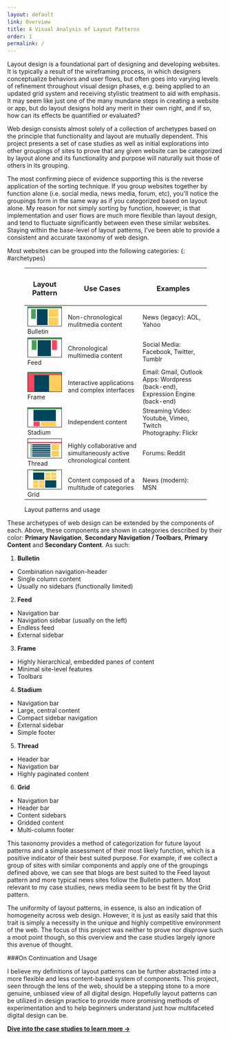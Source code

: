 ```yaml
---
layout: default
link: Overview
title: A Visual Analysis of Layout Patterns
order: 1
permalink: /
---
```


Layout design is a foundational part of designing and developing websites. It is typically a result of the wireframing process, in which designers conceptualize behaviors and user flows, but often goes into varying levels of refinement throughout visual design phases, e.g. being applied to an updated grid system and receiving stylistic treatment to aid with emphasis. It may seem like just one of the many mundane steps in creating a website or app, but do layout designs hold any merit in their own right, and if so, how can its effects be quantified or evaluated?

Web design consists almost solely of a collection of archetypes based on the principle that functionality and layout are mutually dependent. This project presents a set of case studies as well as initial explorations into other groupings of sites to prove that any given website can be categorized by layout alone and its functionality and purpose will naturally suit those of others in its grouping.

The most confirming piece of evidence supporting this is the reverse application of the sorting technique. If you group websites together by function alone (i.e. social media, news media, forum, etc), you'll notice the groupings form in the same way as if you categorized based on layout alone. My reason for not simply sorting by function, however, is that implementation and user flows are much more flexible than layout design, and tend to fluctuate significantly between even these similar websites. Staying within the base-level of layout patterns, I've been able to provide a consistent and accurate taxonomy of web design.

Most websites can be grouped into the following categories:
{: #archetypes}
<figure>
  <div class="table--wrapper">
    <table>
      <thead>
        <tr>
          <th><h3>Layout Pattern</h3></th>
          <th><h3>Use Cases</h3></th>
          <th><h3>Examples</h3></th>
        </tr>
      </thead>
      <tbody>
        <tr>
          <td><img src="/images/bulletin.png" title="Bulletin Pattern">Bulletin</td>
          <td>Non-chronological mulitmedia content</td>
          <td>News (legacy): AOL, Yahoo</td>
        </tr>
        <tr>
          <td><img src="/images/feed.png" title="Feed Pattern">Feed</td>
          <td>Chronological multimedia content</td>
          <td>Social Media: Facebook, Twitter, Tumblr</td>
        </tr>
        <tr>
          <td><img src="/images/frame.png" title="Frame Pattern">Frame</td>
          <td>Interactive applications and complex interfaces</td>
          <td>Email: Gmail, Outlook<br>Apps: Wordpress (back-end), Expression Engine (back-end)</td>
        </tr>
        <tr>
          <td><img src="/images/stadium.png" title="Stadium Pattern">Stadium</td>
          <td>Independent content</td>
          <td>Streaming Video: Youtube, Vimeo, Twitch<br>Photography: Flickr</td>
        </tr>
        <tr>
          <td><img src="/images/thread.png" title="Thread Pattern">Thread</td>
          <td>Highly collaborative and simultaneously active chronological content</td>
          <td>Forums: Reddit</td>
        </tr>
        <tr>
          <td><img src="/images/grid.png" title="Grid Pattern">Grid</td>
          <td>Content composed of a multitude of categories</td>
          <td>News (modern): MSN</td>
        </tr>
      </tbody>
    </table>
  </div>
  <figcaption>Layout patterns and usage</figcaption>
</figure>

<p>These archetypes of web design can be extended by the components of each. Above, these components are shown in categories described by their color: <span class="box--green box--small"></span> <strong>Primary Navigation</strong>, <span class="box--red box--small"></span> <strong>Secondary Navigation / Toolbars</strong>, <span class="box--blue box--small"></span> <strong>Primary Content</strong> and <span class="box--yellow box--small"></span> <strong>Secondary Content</strong>. As such:</p>

1. **Bulletin**
  * Combination navigation-header
  * Single column content
  * Usually no sidebars (functionally limited)

2. **Feed**
  * Navigation bar
  * Navigation sidebar (usually on the left)
  * Endless feed
  * External sidebar

3. **Frame**
  * Highly hierarchical, embedded panes of content
  * Minimal site-level features
  * Toolbars

4. **Stadium**
  * Navigation bar
  * Large, central content
  * Compact sidebar navigation
  * External sidebar
  * Simple footer

5. **Thread**
  * Header bar
  * Navigation bar
  * Highly paginated content

6. **Grid**
  * Navigation bar
  * Header bar
  * Content sidebars
  * Gridded content
  * Multi-column footer

This taxonomy provides a method of categorization for future layout patterns and a simple assessment of their most likely function, which is a positive indicator of their best suited purpose. For example, if we collect a group of sites with similar components and apply one of the groupings defined above, we can see that blogs are best suited to the Feed layout pattern and more typical news sites follow the Bulletin pattern. Most relevant to my case studies, news media seem to be best fit by the Grid pattern.

The uniformity of layout patterns, in essence, is also an indication of homogeneity across web design. However, it is just as easily said that this trait is simply a necessity in the unique and highly competitive environment of the web. The focus of this project was neither to prove nor disprove such a moot point though, so this overview and the case studies largely ignore this avenue of thought.

###On Continuation and Usage

I believe my definitions of layout patterns can be further abstracted into a more flexible and less content-based system of components. This project, seen through the lens of the web, should be a stepping stone to a more genuine, unbiased view of all digital design. Hopefully layout patterns can be utilized in design practice to provide more promising methods of experimentation and to help beginners understand just how multifaceted digital design can be.

[**Dive into the case studies to learn more &rarr;**](/case-studies)